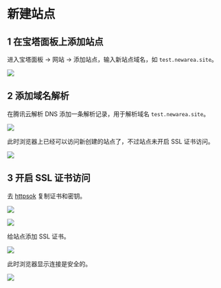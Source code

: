 # 新建站点

## 1 在宝塔面板上添加站点

进入宝塔面板 -> 网站 -> 添加站点，输入新站点域名，如 `test.newarea.site`。

![](https://image.newarea.site/2024-08-11_20-44-32.png)

## 2 添加域名解析

在腾讯云解析 DNS 添加一条解析记录，用于解析域名 `test.newarea.site`。

![](https://image.newarea.site/2024-08-11_20-47-56.png)

此时浏览器上已经可以访问新创建的站点了，不过站点未开启 SSL 证书访问。

![](https://image.newarea.site/2024-08-11_20-51-32.png)

## 3 开启 SSL 证书访问

去 [httpsok](https://httpsok.com/console/cert) 复制证书和密钥。

![](https://image.newarea.site/2024-08-11_21-01-54.png)

![](https://image.newarea.site/2024-08-11_21-00-27.png)

给站点添加 SSL 证书。

![](https://image.newarea.site/2024-08-11_21-03-28.png)

此时浏览器显示连接是安全的。

![](https://image.newarea.site/2024-08-11_21-04-54.png)